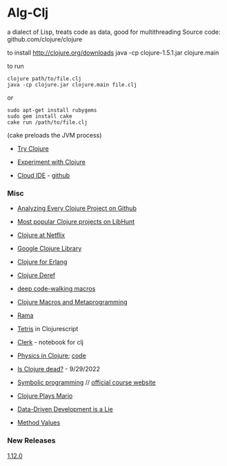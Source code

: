 Alg-Clj
=======

a dialect of Lisp, treats code as data, good for multithreading
Source code: github.com/clojure/clojure

to install
http://clojure.org/downloads
    java -cp clojure-1.5.1.jar clojure.main

to run

    clojure path/to/file.clj
    java -cp clojure.jar clojure.main file.clj

or 

    sudo apt-get install rubygems
    sudo gem install cake
    cake run /path/to/file.clj

(cake preloads the JVM process)

+ [Try Clojure](https://tryclojure.org/)
+ [Experiment with Clojure](https://babashka.org)

+ [Cloud IDE](http://nightcoders.net/) - [github](https://github.com/oakes/Nightcoders.net)

### Misc

+ [Analyzing Every Clojure Project on Github](https://blog.phronemophobic.com/dewey-analysis.html)
+ [Most popular Clojure projects on LibHunt](https://www.libhunt.com/l/clojure)
+ [Clojure at Netflix](https://speakerdeck.com/daveray/clojure-at-netflix)
+ [Google Clojure Library](https://github.com/google/closure-library)

+ [Clojure for Erlang](https://github.com/clojerl/clojerl)
+ [Clojure Deref](https://clojure.org/news/2023/10/06/deref)
+ [deep code-walking macros](https://blog.fogus.me/2013/07/17/an-introduction-to-deep-code-walking-macros-with-clojure/)

+ [Clojure Macros and Metaprogramming](https://clojure-doc.github.io/articles/language/macros/)
+ [Rama](https://blog.redplanetlabs.com/2024/04/30/rama-is-a-testament-to-the-power-of-clojure/)

+ [Tetris](https://shaunlebron.github.io/t3tr0s-slides/#0) in Clojurescript
+ [Clerk](https://github.com/nextjournal/clerk) - notebook for clj
+ [Physics in Clojure](https://www.loom.com/share/08a7103f338c437b88ec0fecfcd99922); [code](https://github.com/sicmutils/sicmutils)
+ [Is Clojure dead?](https://news.ycombinator.com/item?id=33018037) - 9/29/2022
+ [Symbolic programming](https://www.cs.utexas.edu/users/novak/cs378.pdf) // [official course website](https://www.cs.utexas.edu/users/novak/cs378.html)
+ [Clojure Plays Mario](https://blog.phronemophobic.com/mairio.html)
+ [Data-Driven Development is a Lie](https://grishaev.me/en/ddd-lie)
+ [Method Values](https://blog.fogus.me/2024/08/19/on-method-values-part-1/)

### New Releases
[1.12.0](https://clojure.org/news/2024/09/05/clojure-1-12-0)
